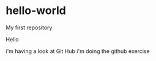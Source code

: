 # hello-world
My first repository 

Hello

i'm having a look at Git Hub
i'm doing the github exercise
